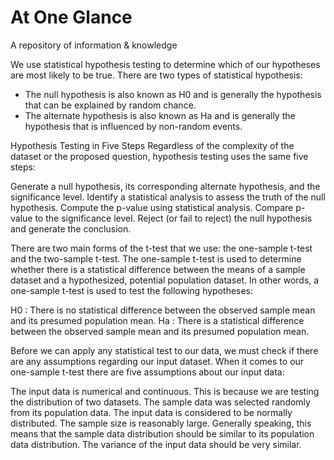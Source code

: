 # At One Glance
A repository of information & knowledge

We use statistical hypothesis testing to determine which of our hypotheses are most likely to be true. There are two types of statistical hypothesis:
* The null hypothesis is also known as H0 and is generally the hypothesis that can be explained by random chance.
* The alternate hypothesis is also known as Ha and is generally the hypothesis that is influenced by non-random events.


Hypothesis Testing in Five Steps
Regardless of the complexity of the dataset or the proposed question, hypothesis testing uses the same five steps:

Generate a null hypothesis, its corresponding alternate hypothesis, and the significance level.
Identify a statistical analysis to assess the truth of the null hypothesis.
Compute the p-value using statistical analysis.
Compare p-value to the significance level.
Reject (or fail to reject) the null hypothesis and generate the conclusion.

There are two main forms of the t-test that we use: the one-sample t-test and the two-sample t-test. The one-sample t-test is used to determine whether there is a statistical difference between the means of a sample dataset and a hypothesized, potential population dataset. In other words, a one-sample t-test is used to test the following hypotheses:

H0 : There is no statistical difference between the observed sample mean and its presumed population mean.
Ha : There is a statistical difference between the observed sample mean and its presumed population mean.

Before we can apply any statistical test to our data, we must check if there are any assumptions regarding our input dataset. When it comes to our one-sample t-test there are five assumptions about our input data:

The input data is numerical and continuous. This is because we are testing the distribution of two datasets.
The sample data was selected randomly from its population data.
The input data is considered to be normally distributed.
The sample size is reasonably large. Generally speaking, this means that the sample data distribution should be similar to its population data distribution.
The variance of the input data should be very similar.
